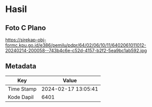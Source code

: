 # Hasil

## Foto C Plano

https://sirekap-obj-formc.kpu.go.id/e386/pemilu/pdpr/64/02/06/10/11/6402061011012-20240214-200058--743b4c6e-c52d-4157-b2f2-5ea9bc1ab592.jpg


## Metadata

| Key        | Value               |
| ---------- | ------------------- |
| Time Stamp | 2024-02-17 13:05:41 |
| Kode Dapil | 6401                |



